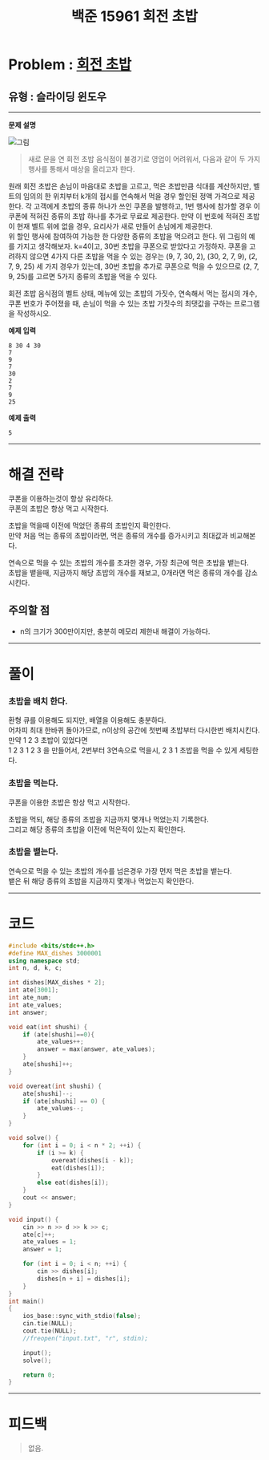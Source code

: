﻿---
title: 백준 15961 회전 초밥
categories:
- PS

tags:
- baekjoon
- PS
- Problem Solve
- KOI
- Sliding Window
---

<!-- 문제 번호 -->

# Problem : [회전 초밥](https://www.acmicpc.net/problem/15961)
## 유형 : 슬라이딩 윈도우

---


**문제 설명**

![그림](https://upload.acmicpc.net/f29f0bd9-6114-4543-aa72-797208dc9cdd/-/preview/)
> 새로 문을 연 회전 초밥 음식점이 불경기로 영업이 어려워서, 다음과 같이 두 가지 행사를 통해서 매상을 올리고자 한다.

원래 회전 초밥은 손님이 마음대로 초밥을  고르고, 먹은 초밥만큼 식대를 계산하지만, 벨트의 임의의 한 위치부터 k개의 접시를 연속해서 먹을 경우 할인된 정액 가격으로 제공한다. 
각 고객에게 초밥의 종류 하나가 쓰인 쿠폰을 발행하고, 1번 행사에 참가할 경우 이 쿠폰에 적혀진 종류의 초밥 하나를 추가로 무료로 제공한다. 만약 이 번호에 적혀진 초밥이 현재 벨트 위에 없을 경우, 요리사가 새로 만들어 손님에게 제공한다.  
위 할인 행사에 참여하여 가능한 한 다양한 종류의 초밥을 먹으려고 한다. 위 그림의 예를 가지고 생각해보자. k=4이고, 30번 초밥을 쿠폰으로 받았다고 가정하자. 쿠폰을 고려하지 않으면 4가지 다른 초밥을 먹을 수 있는 경우는 (9, 7, 30, 2), (30, 2, 7, 9), (2, 7, 9, 25) 세 가지 경우가 있는데, 30번 초밥을 추가로 쿠폰으로 먹을 수 있으므로 (2, 7, 9, 25)를 고르면 5가지 종류의 초밥을 먹을 수 있다. 

회전 초밥 음식점의 벨트 상태, 메뉴에 있는 초밥의 가짓수, 연속해서 먹는 접시의 개수, 쿠폰 번호가 주어졌을 때, 손님이 먹을 수 있는 초밥 가짓수의 최댓값을 구하는 프로그램을 작성하시오. 



**예제 입력**

```
8 30 4 30
7
9
7
30
2
7
9
25
```

**예제 출력**

```
5
```

---


# 해결 전략

> 
쿠폰을 이용하는것이 항상 유리하다.  
쿠폰의 초밥은 항상 먹고 시작한다.
>
초밥을 먹을때 이전에 먹었던 종류의 초밥인지 확인한다.  
만약 처음 먹는 종류의 초밥이라면, 먹은 종류의 개수를 증가시키고 최대값과 비교해본다.
>
연속으로 먹을 수 있는 초밥의 개수를 초과한 경우, 가장 최근에 먹은 초밥을 뱉는다.  
초밥을 뱉을때, 지금까지 해당 초밥의 개수를 재보고, 0개라면 먹은 종류의 개수를 감소시킨다.





## 주의할 점

* n의 크기가 300만이지만, 충분히 메모리 제한내 해결이 가능하다.


---



# 풀이

### 초밥을 배치 한다.
환형 큐를 이용해도 되지만, 배열을 이용해도 충분하다.  
어차피 최대 한바퀴 돌아가므로, n이상의 공간에 첫번째 초밥부터 다시한번 배치시킨다.  
만약 1 2 3 초밥이 있었다면  
1 2 3 1 2 3 을 만들어서, 2번부터 3연속으로 먹을시, 2 3 1 초밥을 먹을 수 있게 세팅한다.  



### 초밥을 먹는다.
쿠폰을 이용한 초밥은 항상 먹고 시작한다.  
 
초밥을 먹되, 해당 종류의 초밥을 지금까지 몇개나 먹었는지 기록한다.  
그리고 해당 종류의 초밥을 이전에 먹은적이 있는지 확인한다.



### 초밥을 뱉는다.
연속으로 먹을 수 있는 초밥의 개수를 넘은경우 가장 먼저 먹은 초밥을 뱉는다.  
뱉은 뒤 해당 종류의 초밥을 지금까지 몇개나 먹었는지 확인한다.  

---

# 코드

```c++
#include <bits/stdc++.h>
#define MAX_dishes 3000001
using namespace std;
int n, d, k, c;

int dishes[MAX_dishes * 2];
int ate[3001];
int ate_num;
int ate_values;
int answer;

void eat(int shushi) {
	if (ate[shushi]==0){
		ate_values++;
		answer = max(answer, ate_values);
	}
	ate[shushi]++;
}

void overeat(int shushi) {
	ate[shushi]--;
	if (ate[shushi] == 0) {
		ate_values--;
	}
}

void solve() {
	for (int i = 0; i < n * 2; ++i) {
		if (i >= k) {
			overeat(dishes[i - k]);
			eat(dishes[i]);
		}
		else eat(dishes[i]);
	}
	cout << answer;
}

void input() {
	cin >> n >> d >> k >> c;
	ate[c]++;
	ate_values = 1;
	answer = 1;

	for (int i = 0; i < n; ++i) {
		cin >> dishes[i];
		dishes[n + i] = dishes[i];
	}
}
int main()
{
	ios_base::sync_with_stdio(false);
	cin.tie(NULL);
	cout.tie(NULL);
    //freopen("input.txt", "r", stdin);

	input();
	solve();

	return 0;
}
```


---


# 피드백

> 없음.

